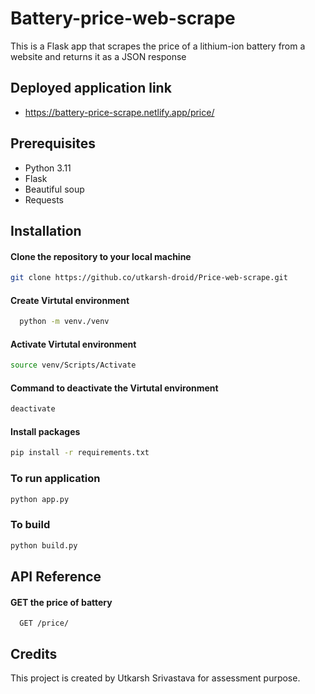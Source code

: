 
# Battery-price-web-scrape

This is a Flask app that scrapes the price of a lithium-ion battery from a website and returns it as a JSON response

## Deployed application link
- https://battery-price-scrape.netlify.app/price/

## Prerequisites

- Python 3.11
- Flask
- Beautiful soup
- Requests


## Installation

#### Clone the repository to your local machine

```bash
git clone https://github.co/utkarsh-droid/Price-web-scrape.git
```

#### Create Virtutal environment

```bash
  python -m venv./venv
```

#### Activate Virtutal environment

```bash
source venv/Scripts/Activate
```

#### Command to deactivate the Virtutal environment

```bash
deactivate
```

#### Install packages

```bash
pip install -r requirements.txt
```

### To run application

```bash
python app.py
```

### To build 

```bash
python build.py
```


## API Reference

#### GET the price of battery

```http
  GET /price/
```



## Credits

This project is created by Utkarsh Srivastava for assessment purpose.

